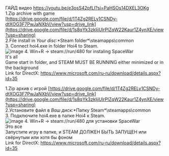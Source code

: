 ГАЙД видео https://youtu.be/e3osS42pfLI?si=PaHSOs14DXEL3OKg  
1.Zip archive with game [https://drive.google.com/file/d/1T4Zg2RELy1CSNDy-dtXOG3F7PwJaNXbV/view?usp=drive_link](https://drive.google.com/file/d/1s8qYk3zkljiUlrPlZqW22Kaur1Z4ynXE/view?usp=sharing)  
2.File install in *Your disc*:\*Steam folder*\steamapps\common  
3. Connect hoi4.exe in folder Hoi4 to Steam.   
![image](https://github.com/QuadrateHead/Instal-HOI4/assets/98948075/da0ff4ac-a6b0-4c58-a3a1-bbf651e15f67)
4. Win+R -> steam://run/480 for instaling SpaceWar  
It's all  
Game start in folder, and STEAM MUST BE RUNNING either minimized or in the background  
Link for DirectX: https://www.microsoft.com/ru-ru/download/details.aspx?id=35 

1.Zip архив с игрой [https://drive.google.com/file/d/1T4Zg2RELy1CSNDy-dtXOG3F7PwJaNXbV/view?usp=drive_link](https://drive.google.com/file/d/1s8qYk3zkljiUlrPlZqW22Kaur1Z4ynXE/view?usp=sharing)  
2.Установите файл в *Ваш диск*:\*Папку Steam*\steamapps\common  
3. Подключите hoi4.exe в папке Hoi4 к Steam.  
![image](https://github.com/QuadrateHead/Instal-HOI4/assets/98948075/da0ff4ac-a6b0-4c58-a3a1-bbf651e15f67)
4. Win+R -> steam://run/480 для установки SpaceWar  
Это все  
Запустите игру в папке, и STEAM ДОЛЖЕН БЫТЬ ЗАПУЩЕН или свёрнутым или хотя бы фоном  
Link for DirectX: https://www.microsoft.com/ru-ru/download/details.aspx?id=35
